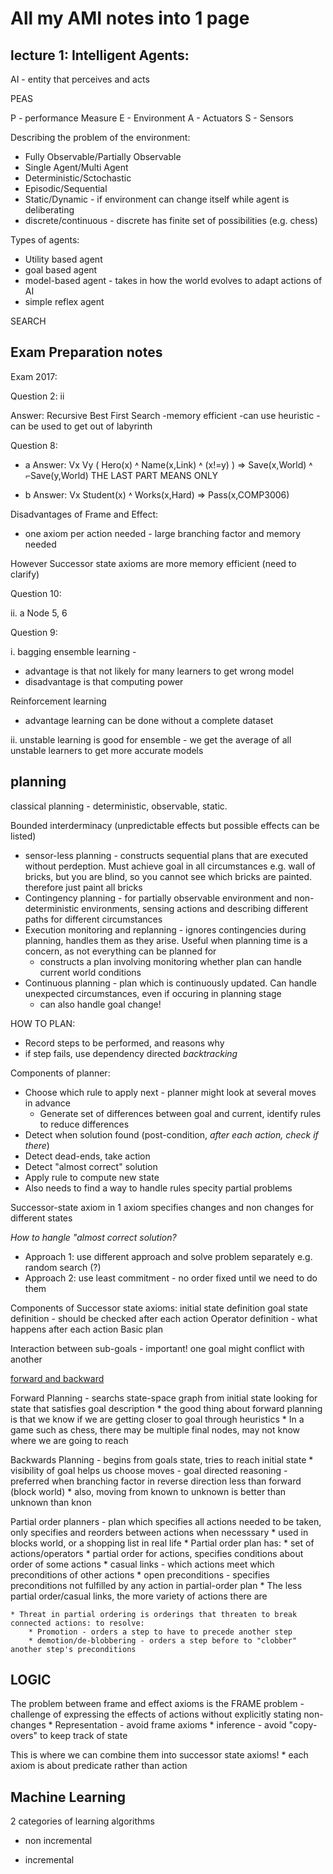 # All my AMI notes into 1 page

## lecture 1: Intelligent Agents:

AI - entity that perceives and acts

PEAS

P - performance Measure
E - Environment
A - Actuators
S - Sensors

Describing the problem of the environment:

* Fully Observable/Partially Observable
* Single Agent/Multi Agent
* Deterministic/Sctochastic
* Episodic/Sequential
* Static/Dynamic - if environment can change itself while agent is deliberating
* discrete/continuous - discrete has finite set of possibilities (e.g. chess)

Types of agents:
* Utility based agent
* goal based agent
* model-based agent - takes in how the world evolves to adapt actions of AI
* simple reflex agent

SEARCH



## Exam Preparation notes

Exam 2017:

Question 2: ii

Answer: Recursive Best First Search
        -memory efficient
        -can use heuristic
        -can be used to get out of labyrinth


Question 8:

* a Answer: Vx Vy ( Hero(x) ˄ Name(x,Link) ˄ (x!=y) ) => Save(x,World) ˄ ⌐Save(y,World) THE LAST PART MEANS ONLY

* b Answer: Vx Student(x) ˄ Works(x,Hard) => Pass(x,COMP3006)

Disadvantages of Frame and Effect:

* one axiom per action needed - large branching factor and memory needed


However Successor state axioms are more memory efficient (need to clarify)


Question 10:

ii. a Node 5, 6

Question 9:

i. bagging ensemble learning - 
* advantage is that not likely for many learners to get wrong model
* disadvantage is that computing power

Reinforcement learning
* advantage learning can be done without a complete dataset
        

ii. unstable learning is good for ensemble - we get the average of all unstable learners to get more accurate models



## planning

classical planning - deterministic, observable, static.

Bounded interderminacy (unpredictable effects but possible effects can be listed)

* sensor-less planning - constructs sequential plans that are executed without perdeption. Must achieve goal in all circumstances
e.g. wall of bricks, but you are blind, so you cannot see which bricks are painted. therefore just paint all bricks
* Contingency planning - for partially observable environment and non-deterministic environments, sensing actions and describing different paths for different circumstances
* Execution monitoring and replanning - ignores contingencies during planning, handles them as they arise. Useful when planning time is a concern, as not everything can be planned for
    * constructs a plan involving monitoring whether plan can handle current world conditions
* Continuous planning - plan which is continuously updated. Can handle unexpected circumstances, even if occuring in planning stage
    * can also handle goal change!


HOW TO PLAN:
* Record steps to be performed, and reasons why
* if step fails, use dependency directed *backtracking*

Components of planner:
* Choose which rule to apply next - planner might look at several moves in advance
    * Generate set of differences between goal and current, identify rules to reduce differences
* Detect when solution found (post-condition, *after each action, check if there*)
* Detect dead-ends, take action
* Detect "almost correct" solution
* Apply rule to compute new state
* Also needs to find a way to handle rules specity partial problems

Successor-state axiom in 1 axiom specifies changes and non changes for different states

*How to hangle "almost correct solution?*
* Approach 1: use different approach and solve problem separately e.g. random search (?)
* Approach 2: use least commitment - no order fixed until we need to do them 


Components of Successor state axioms:
initial state definition
goal state definition - should be checked after each action
Operator definition - what happens after each action
Basic plan

Interaction between sub-goals - important! one goal might conflict with another

[forward and backward](http://epgp.inflibnet.ac.in/epgpdata/uploads/epgp_content/S000305IT/P001484/M017184/ET/1470220705AIModule16.pdf)

Forward Planning - searchs state-space graph from initial state looking for state that satisfies goal description
    * the good thing about forward planning is that we know if we are getting closer to goal through heuristics
    * In a game such as chess, there may be multiple final nodes, may not know where we are going to reach

Backwards Planning - begins from goals state, tries to reach initial state 
    * visibility of goal helps us choose moves - goal directed reasoning - preferred when branching factor in reverse direction less than forward (block world)
    * also, moving from known to unknown is better than unknown than knon

Partial order planners - plan which specifies all actions needed to be taken, only specifies and reorders between actions when necesssary
    * used in blocks world, or a shopping list in real life
    * Partial order plan has:
        * set of actions/operators
        * partial order for actions, specifies conditions about order of some actions
        * casual links - which actions meet which preconditions of other actions
        * open preconditions - specifies preconditions not fulfilled by any action in partial-order plan
    * The less partial order/casual links, the more variety of actions there are

    * Threat in partial ordering is orderings that threaten to break connected actions: to resolve:
        * Promotion - orders a step to have to precede another step
        * demotion/de-blobbering - orders a step before to "clobber" another step's preconditions

## LOGIC

The problem between frame and effect axioms is the FRAME problem - challenge of expressing the effects of actions without explicitly stating non-changes
    * Representation - avoid frame axioms
    * inference - avoid "copy-overs" to keep track of state

This is where we can combine them into successor state axioms!
    * each axiom is about predicate rather than action

## Machine Learning

2 categories of learning algorithms

* non incremental

* incremental